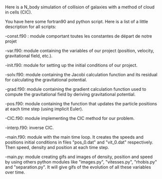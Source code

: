 Here is a N_body simulation of collision of galaxies with a method of cloud in cells (CIC).

You have here some fortran90 and python script. Here is a list of a little description for all scripts:

-const.f90 : module comportant toutes les constantes de départ de notre projet

-var.f90: module containing the variables of our project (position, velocity, gravitational field, etc.).

-init.f90: module for setting up the initial conditions of our project.

-solv.f90: module containing the Jacobi calculation function and its residual for calculating the gravitational potential.

-grad.f90: module containing the gradient calculation function used to compute the gravitational field by deriving gravitational potential.

-pos.f90: module containing the function that updates the particle positions at each time step (using implicit Euler).

-CIC.f90: module implementing the CIC method for our problem.

-interp.f90: inverse CIC.

-main.f90: module with the main time loop. It creates the speeds and positions initial conditions in files "pos_0.dat" and "vit_0.dat" respectively. Then speed, density and position at each time step.

-main.py: module creating gifs and images of density, position and speed by using others python modules like "images.py", "vitesses.py", "rhobis.py" and "separation.py". It will give gifs of the evolution of all these variables over time.


